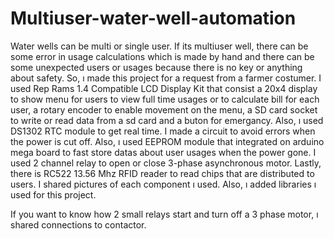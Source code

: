# Multiuser-water-well-automation
Water wells can be multi or single user. If its multiuser well, there can be some error in usage calculations which is made by hand and there can be some unexpected users or usages because there is no key or anything about safety. So, ı made this project for a request from a farmer costumer. 
I used Rep Rams 1.4 Compatible LCD Display Kit that consist a 20x4 display to show menu for users to view full time usages or to calculate bill for each user, a rotary encoder to enable movement on the menu, a SD card socket to write or read data from a sd card and a buton for emergancy. Also, ı used DS1302 RTC module to get real time. I made a circuit to avoid errors when the power is cut off. Also, ı used EEPROM module that integrated on arduino mega board to fast store datas about user usages when the power gone. I used 2 channel relay to open or close 3-phase asynchronous motor. Lastly, there is RC522 13.56 Mhz RFID reader to read chips that are distributed to users.
I shared pictures of each component ı used. Also, ı added libraries ı used for this project.

If you want to know how 2 small relays start and turn off a 3 phase motor, ı shared connections to contactor.
